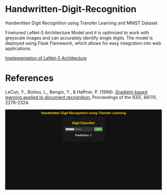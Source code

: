 # Handwritten-Digit-Recognition
Handwritten Digit Recognition using Transfer Learning and MNIST Dataset

Finetuned LeNet-5 Architecture Model and it is optimized to work with greyscale images and can accurately identify single digits. The model is deployed using Flask Flamework, which allows for easy integration into web applications.

[Implementation of LeNet-5 Architecture](https://github.com/Hacking-tech/Hand-Written-Digit-Recognition-Using-Transfer-Learning/tree/main/LeNet-5-main)

# References
LeCun, Y., Bottou, L., Bengio, Y., & Haffner, P. (1998). [Gradient-based learning applied to document recognition.](https://hal.science/hal-03926082/document) Proceedings of the IEEE, 86(11), 2278-2324.

![image](https://github.com/Hacking-tech/Hand-Written-Digit-Recognition-Using-Transfer-Learning/blob/main/HWDR/hwdr.png)

